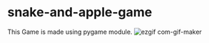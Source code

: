 # snake-and-apple-game
This Game is made using pygame module.
![ezgif com-gif-maker](https://user-images.githubusercontent.com/76246911/122156670-16998a00-ce87-11eb-9899-faf44322e043.gif)

